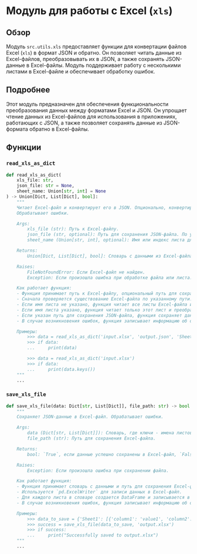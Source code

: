 # Модуль для работы с Excel (`xls`)

## Обзор

Модуль `src.utils.xls` предоставляет функции для конвертации файлов Excel (`xls`) в формат JSON и обратно. Он позволяет читать данные из Excel-файлов, преобразовывать их в JSON, а также сохранять JSON-данные в Excel-файлы. Модуль поддерживает работу с несколькими листами в Excel-файле и обеспечивает обработку ошибок.

## Подробнее

Этот модуль предназначен для обеспечения функциональности преобразования данных между форматами Excel и JSON. Он упрощает чтение данных из Excel-файлов для использования в приложениях, работающих с JSON, а также позволяет сохранять данные из JSON-формата обратно в Excel-файлы.

## Функции

### `read_xls_as_dict`

```python
def read_xls_as_dict(
    xls_file: str,
    json_file: str = None,
    sheet_name: Union[str, int] = None
) -> Union[Dict, List[Dict], bool]:
    """
    Читает Excel-файл и конвертирует его в JSON. Опционально, конвертирует указанный лист и сохраняет результат в JSON-файл.
    Обрабатывает ошибки.

    Args:
        xls_file (str): Путь к Excel-файлу.
        json_file (str, optional): Путь для сохранения JSON-файла. По умолчанию `None`.
        sheet_name (Union[str, int], optional): Имя или индекс листа для конвертации. По умолчанию `None`.

    Returns:
        Union[Dict, List[Dict], bool]: Словарь с данными из Excel-файла, список словарей, если указан конкретный лист, или `False` в случае ошибки.

    Raises:
        FileNotFoundError: Если Excel-файл не найден.
        Exception: Если произошла ошибка при обработке файла или листа.

    Как работает функция:
    - Функция принимает путь к Excel-файлу, опциональный путь для сохранения JSON-файла и опциональное имя листа.
    - Сначала проверяется существование Excel-файла по указанному пути.
    - Если имя листа не указано, функция читает все листы Excel-файла и сохраняет их в словарь, где ключи - имена листов, а значения - списки словарей, представляющие строки данных.
    - Если имя листа указано, функция читает только этот лист и преобразует его в список словарей.
    - Если указан путь для сохранения JSON-файла, функция сохраняет данные в JSON-файл с отступом 4 для удобочитаемости.
    - В случае возникновения ошибок, функция записывает информацию об ошибке в лог и возвращает `False`.

    Примеры:
        >>> data = read_xls_as_dict('input.xlsx', 'output.json', 'Sheet1')
        >>> if data:
        ...     print(data)

        >>> data = read_xls_as_dict('input.xlsx')
        >>> if data:
        ...     print(data.keys())
    """
    ...
```

### `save_xls_file`

```python
def save_xls_file(data: Dict[str, List[Dict]], file_path: str) -> bool:
    """
    Сохраняет JSON-данные в Excel-файл. Обрабатывает ошибки.

    Args:
        data (Dict[str, List[Dict]]): Словарь, где ключи - имена листов, а значения - списки словарей, представляющие строки данных.
        file_path (str): Путь для сохранения Excel-файла.

    Returns:
        bool: `True`, если данные успешно сохранены в Excel-файл, `False` в случае ошибки.

    Raises:
        Exception: Если произошла ошибка при сохранении файла.

    Как работает функция:
    - Функция принимает словарь с данными и путь для сохранения Excel-файла.
    - Используется `pd.ExcelWriter` для записи данных в Excel-файл.
    - Для каждого листа в словаре создается DataFrame и записывается в соответствующий лист Excel-файла.
    - В случае возникновения ошибок, функция записывает информацию об ошибке в лог и возвращает `False`.

    Примеры:
        >>> data_to_save = {'Sheet1': [{'column1': 'value1', 'column2': 'value2'}]}
        >>> success = save_xls_file(data_to_save, 'output.xlsx')
        >>> if success:
        ...     print("Successfully saved to output.xlsx")
    """
    ...